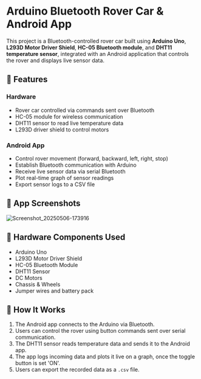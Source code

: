 # Arduino Bluetooth Rover Car & Android App

This project is a Bluetooth-controlled rover car built using **Arduino Uno**, **L293D Motor Driver Shield**, **HC-05 Bluetooth module**, and **DHT11 temperature sensor**, integrated with an Android application that controls the rover and displays live sensor data.

## 🔧 Features

### Hardware
- Rover car controlled via commands sent over Bluetooth
- HC-05 module for wireless communication
- DHT11 sensor to read live temperature data
- L293D driver shield to control motors

### Android App
- Control rover movement (forward, backward, left, right, stop)
- Establish Bluetooth communication with Arduino
- Receive live sensor data via serial Bluetooth
- Plot real-time graph of sensor readings
- Export sensor logs to a CSV file

## 📱 App Screenshots
![Screenshot_20250506-173916](https://github.com/user-attachments/assets/0e1c854c-26a1-4098-a89f-9ea0febfb341)


## 🚗 Hardware Components Used
- Arduino Uno
- L293D Motor Driver Shield
- HC-05 Bluetooth Module
- DHT11 Sensor
- DC Motors
- Chassis & Wheels
- Jumper wires and battery pack

## 🧠 How It Works

1. The Android app connects to the Arduino via Bluetooth.
2. Users can control the rover using button commands sent over serial communication.
3. The DHT11 sensor reads temperature data and sends it to the Android app.
4. The app logs incoming data and plots it live on a graph, once the toggle button is set 'ON'.
5. Users can export the recorded data as a `.csv` file.

  
